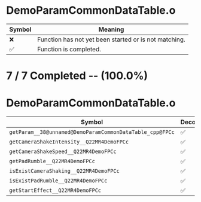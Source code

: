 # DemoParamCommonDataTable.o
| Symbol | Meaning 
| ------------- | ------------- 
| :x: | Function has not yet been started or is not matching. 
| :white_check_mark: | Function is completed. 


# 7 / 7 Completed -- (100.0%)
# DemoParamCommonDataTable.o
| Symbol | Decompiled? |
| ------------- | ------------- |
| `getParam__38@unnamed@DemoParamCommonDataTable_cpp@FPCc` | :white_check_mark: |
| `getCameraShakeIntensity__Q22MR4DemoFPCc` | :white_check_mark: |
| `getCameraShakeSpeed__Q22MR4DemoFPCc` | :white_check_mark: |
| `getPadRumble__Q22MR4DemoFPCc` | :white_check_mark: |
| `isExistCameraShaking__Q22MR4DemoFPCc` | :white_check_mark: |
| `isExistPadRumble__Q22MR4DemoFPCc` | :white_check_mark: |
| `getStartEffect__Q22MR4DemoFPCc` | :white_check_mark: |
